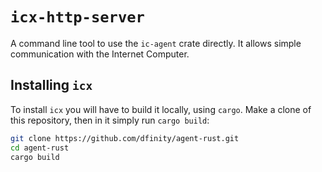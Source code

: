 # `icx-http-server`
A command line tool to use the `ic-agent` crate directly. It allows simple communication with
the Internet Computer.

## Installing `icx`
To install `icx` you will have to build it locally, using `cargo`. Make a clone of this repository,
then in it simply run `cargo build`:

```sh
git clone https://github.com/dfinity/agent-rust.git
cd agent-rust
cargo build
```

